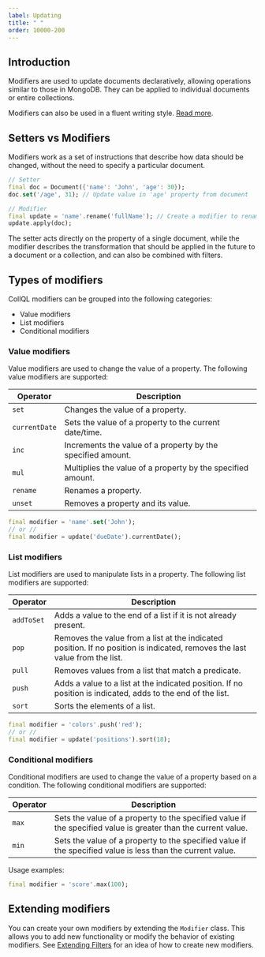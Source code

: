 ```yaml
---
label: Updating
title: " "
order: 10000-200
---
```


## Introduction
Modifiers are used to update documents declaratively, allowing operations similar to those in MongoDB. They can be applied to individual documents or entire collections.

Modifiers can also be used in a fluent writing style. [Read more](/reference/00100-filters/#linguagem-fluente).

## Setters vs Modifiers
Modifiers work as a set of instructions that describe how data should be changed, without the need to specify a particular document.

```dart
// Setter
final doc = Document({'name': 'John', 'age': 30});
doc.set('/age', 31); // Update value in 'age' property from document

// Modifier
final update = 'name'.rename('fullName'); // Create a modifier to rename 'name' to 'fullName'
update.apply(doc);
```

The setter acts directly on the property of a single document, while the modifier describes the transformation that should be applied in the future to a document or a collection, and can also be combined with filters.

## Types of modifiers
CollQL modifiers can be grouped into the following categories:

- Value modifiers
- List modifiers
- Conditional modifiers

### Value modifiers
Value modifiers are used to change the value of a property. The following value modifiers are supported:

| Operator | Description |
|----------|-------------|
| `set` | Changes the value of a property. |
| `currentDate` | Sets the value of a property to the current date/time. |
| `inc` | Increments the value of a property by the specified amount. |
| `mul` | Multiplies the value of a property by the specified amount. |
| `rename` | Renames a property. |
| `unset` | Removes a property and its value. |

```dart
final modifier = 'name'.set('John');
// or //
final modifier = update('dueDate').currentDate();
```

### List modifiers
List modifiers are used to manipulate lists in a property. The following list modifiers are supported:

| Operator | Description |
|----------|-------------|
| `addToSet` | Adds a value to the end of a list if it is not already present. |
| `pop` | Removes the value from a list at the indicated position. If no position is indicated, removes the last value from the list. |
| `pull` | Removes values from a list that match a predicate. |
| `push` | Adds a value to a list at the indicated position. If no position is indicated, adds to the end of the list. |
| `sort` | Sorts the elements of a list. |

```dart
final modifier = 'colors'.push('red');
// or //
final modifier = update('positions').sort(18);
```

### Conditional modifiers
Conditional modifiers are used to change the value of a property based on a condition. The following conditional modifiers are supported:

| Operator | Description |
|----------|-------------|
| `max` | Sets the value of a property to the specified value if the specified value is greater than the current value. |
| `min` | Sets the value of a property to the specified value if the specified value is less than the current value. |

Usage examples:

```dart
final modifier = 'score'.max(100);
```

## Extending modifiers
You can create your own modifiers by extending the `Modifier` class. This allows you to add new functionality or modify the behavior of existing modifiers. See [Extending Filters](/reference/00100-filters/#extendendo-filtros) for an idea of how to create new modifiers.
